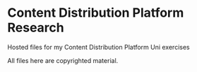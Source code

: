 # Content Distribution Platform Research
Hosted files for my Content Distribution Platform Uni exercises

All files here are copyrighted material.
